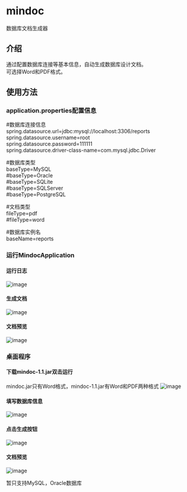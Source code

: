 # mindoc
数据库文档生成器

## 介绍
通过配置数据库连接等基本信息，自动生成数据库设计文档。<br> 
可选择Word和PDF格式。

## 使用方法

### application.properties配置信息

#数据库连接信息<br> 
spring.datasource.url=jdbc:mysql://localhost:3306/reports<br> 
spring.datasource.username=root<br> 
spring.datasource.password=111111<br> 
spring.datasource.driver-class-name=com.mysql.jdbc.Driver<br> 

#数据库类型<br> 
baseType=MySQL<br> 
#baseType=Oracle<br> 
#baseType=SQLite<br> 
#baseType=SQLServer<br> 
#baseType=PostgreSQL<br> 

#文档类型<br>
fileType=pdf<br> 
#fileType=word<br> 

#数据库实例名<br> 
baseName=reports

### 运行MindocApplication

#### 运行日志
![image](images/log.png)

#### 生成文档
![image](images/show.png)

#### 文档预览
![image](images/table.png)


### 桌面程序
#### 下载mindoc-1.1.jar双击运行
mindoc.jar只有Word格式，mindoc-1.1.jar有Word和PDF两种格式
![image](images/desk.png)

#### 填写数据库信息
![image](images/data.png)

#### 点击生成按钮
![image](images/view.png)

#### 文档预览
![image](images/show1.png)

暂只支持MySQL，Oracle数据库







